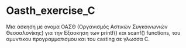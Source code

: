 # Oasth_exercise_C
Μια ασκηση με ονομα ΟΑΣΘ (Οργανισμός Αστικών Συγκοινωνιών Θεσσαλονίκης) για την Εξασκηση των printf() και scanf() functions, του αμυντικου προγραμματισμου και του casting σε γλωσσα C.

